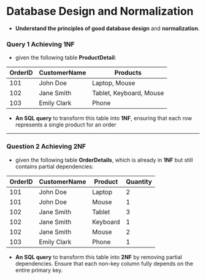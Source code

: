 # Database Design and Normalization

*  **Understand the principles of good database design** and **normalization**.
  
### Query 1 Achieving 1NF 
- given the following table **ProductDetail**:

| OrderID | CustomerName  | Products                        |
|---------|---------------|---------------------------------|
| 101     | John Doe      | Laptop, Mouse                   |
| 102     | Jane Smith    | Tablet, Keyboard, Mouse         |
| 103     | Emily Clark   | Phone                           |


- **An SQL query** to transform this table into **1NF**, ensuring that each row represents a single product for an order

--- 

### Question 2 Achieving 2NF 

- given the following table **OrderDetails**, which is already in **1NF** but still contains partial dependencies:

| OrderID | CustomerName  | Product      | Quantity |
|---------|---------------|--------------|----------|
| 101     | John Doe      | Laptop       | 2        |
| 101     | John Doe      | Mouse        | 1        |
| 102     | Jane Smith    | Tablet       | 3        |
| 102     | Jane Smith    | Keyboard     | 1        |
| 102     | Jane Smith    | Mouse        | 2        |
| 103     | Emily Clark   | Phone        | 1        |


- **An SQL query** to transform this table into **2NF** by removing partial dependencies. Ensure that each non-key column fully depends on the entire primary key.
